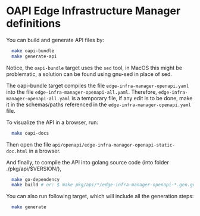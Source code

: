 <!---
  SPDX-FileCopyrightText: (C) 2025 Intel Corporation
  SPDX-License-Identifier: Apache-2.0
-->

# OAPI Edge Infrastructure Manager definitions

You can build and generate API files by:

```bash
  make oapi-bundle
  make generate-api
```

Notice, the `oapi-bundle` target uses the `sed` tool, in MacOS this might be problematic,
a solution can be found using gnu-sed in place of sed.

The oapi-bundle target compiles the file `edge-infra-manager-openapi.yaml` into the file
`edge-infra-manager-openapi-all.yaml`. Therefore, `edge-infra-manager-openapi-all.yaml` is a temporary file, if any
edit is to be done, make it in the schemas/paths referenced in the `edge-infra-manager-openapi.yaml` file.

To visualize the API in a browser, run:

```bash
  make oapi-docs
```

Then open the file `api/openapi/edge-infra-manager-openapi-static-doc.html` in a browser.

And finally, to compile the API into golang source code
(into folder ./pkg/api/$VERSION/),

```bash
  make go-dependency
  make build # or: $ make pkg/api/*/edge-infra-manager-openapi-*.gen.go
```

You can also run following target, which will include all the generation steps:

``` bash
  make generate
```
